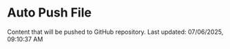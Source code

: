 # Auto Push File

Content that will be pushed to GitHub repository.
Last updated: 07/06/2025, 09:10:37 AM